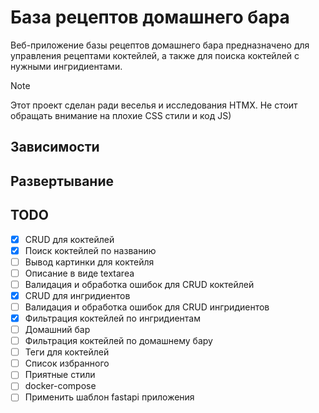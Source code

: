 # База рецептов домашнего бара

Веб-приложение базы рецептов домашнего бара предназначено для управления
рецептами коктейлей, а также для поиска коктейлей с нужными ингридиентами.

> [!NOTE]
> Этот проект сделан ради веселья и исследования HTMX. Не стоит обращать
> внимание на плохие CSS стили и код JS)

## Зависимости

## Развертывание

## TODO

- [x] CRUD для коктейлей
- [x] Поиск коктейлей по названию
- [ ] Вывод картинки для коктейля
- [ ] Описание в виде textarea
- [ ] Валидация и обработка ошибок для CRUD коктейлей
- [x] CRUD для ингридиентов
- [ ] Валидация и обработка ошибок для CRUD ингридиентов
- [x] Фильтрация коктейлей по ингридиентам
- [ ] Домашний бар
- [ ] Фильтрация коктейлей по домашнему бару
- [ ] Теги для коктейлей
- [ ] Список избранного
- [ ] Приятные стили
- [ ] docker-compose
- [ ] Применить шаблон fastapi приложения
